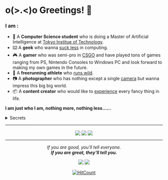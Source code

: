 # o(>.<)o Greetings! 👋

### I am :
* 📜 A **Computer Science student** who is doing a Master of Artificial Intelligence at [Tokyo Institue of Technology](https://www.titech.ac.jp/english).
* ⌨️ A **geek** who wanna [suck less](https://suckless.org/) in computing.
* 🎮 A **gamer** who was semi-pro in [CSGO](https://www.faceit.com/en/players/Sooodaa) and have played tons of games ranging from PS, Nintendo Consoles to Windows PC and look forward to making my own games in the future.
* 🏃 A **freerunning athlete** who [runs wild](https://www.instagram.com/hilbert_kong/).
* 📷 A **photographer** who has nothing except a single [camera](https://www.instagram.com/hilbert_photo/) but wanna impress this big big world.
* 📦 A **content creator** who would like to [experience](https://space.bilibili.com/13696479) every fancy thing in life.

**I am just who I am, nothing more, nothing less......**
<details>
    <summary>Secrets</summary>
        <ul>
            <li>A <b>Software Development undergraduate</b> who was doing a Bachelor of Advanced Computing at <a href="https://www.sydney.edu.au/">The University of Sydney</a>.</li>
         </ul>
    
<!-- steam-box start -->
#### <a href="https://gist.github.com/58342eb205bcd66ddd75f6e49340d604" target="_blank">🎮 Steam playtime leaderboard</a>
```text
🔫 Counter-Strike 2                 🕘 8484 hrs 23 mins
🎮 Monster Hunter: World            🕘 900 hrs 41 mins
🍳 PUBG: BATTLEGROUNDS              🕘 276 hrs 7 mins
🦾 Cyberpunk 2077                   🕘 132 hrs 3 mins
🎮 ELDEN RING                       🕘 123 hrs 42 mins
```
<!-- Powered by https://github.com/YouEclipse/steam-box . -->
<!-- steam-box end -->
            
</details>

<hr>

<p align="center">
    <img align="center" src="https://github-readme-stats.vercel.app/api/top-langs/?username=soooda&layout=compact&theme=dracula"/>
    <img align="center" src="https://github-readme-stats.vercel.app/api?username=soooda&show_icons=true&count_private=true&include_all_commits=true&line_height=20&theme=dracula"/>
    <img align="center" src="https://github-profile-trophy.vercel.app/?username=soooda&theme=dracula"/>
</p>



<hr>
<p align="center">
    <i>If you are good, you'll tell everyone.<br><b>If you are great, they'll tell you.</b></i>
    <p align="center">
        <a href= "https://www.linkedin.com/in/liang-kong-31b276165/"><img src="https://img.icons8.com/nolan/32/linkedin.png"/></a>
        <a href= "https://hilbertkong.me"><img src="https://img.icons8.com/nolan/32/chrome.png"/></a>
    </p>
</p>

<p align="center">
    <a href="http://hits.dwyl.com/Soooda/soooda">
        <img src="https://hits.dwyl.com/Soooda/soooda.svg?style=flat-square" alt="HitCount"></img>
    </a>
</p>
